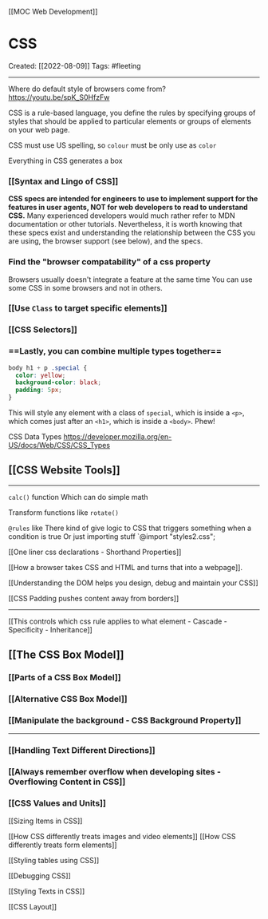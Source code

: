 [[MOC Web Development]]

# CSS
Created:  [[2022-08-09]]
Tags: #fleeting 

---
Where do default style of browsers come from?
https://youtu.be/spK_S0HfzFw


CSS is a rule-based language, you define the rules by
    specifying groups of styles that should be applied to particular elements 
    or groups of elements on your web page.

CSS must use US spelling, so `colour` must be only use as `color`


Everything in CSS generates a box

### [[Syntax and Lingo of CSS]]

**CSS specs are intended for engineers to use 
    to implement support for the features in user agents, 
NOT for web developers to read to understand CSS.** 
Many experienced developers would much rather refer to MDN documentation or other tutorials. Nevertheless, it is worth knowing that these specs exist and understanding the relationship between the CSS you are using, the browser support (see below), and the specs.


### Find the "browser compatability" of a css property
Browsers usually doesn't integrate a feature at the same time
You can use some CSS in some browsers and not in others.


### [[Use `Class` to target specific elements]]


### [[CSS Selectors]]


### **==Lastly, you can combine multiple types together==**
```CSS
body h1 + p .special {
  color: yellow;
  background-color: black;
  padding: 5px;
}
```
This will style any element with a class of `special`, 
    which is inside a `<p>`, 
    which comes just after an `<h1>`, 
    which is inside a `<body>`. Phew!



CSS Data Types
https://developer.mozilla.org/en-US/docs/Web/CSS/CSS_Types




## [[CSS Website Tools]]




----
`calc()` function
Which can do simple math


Transform functions like `rotate()`

`@rules` like 
There kind of give logic to CSS that triggers something when a condition is true
Or just importing stuff `@import "styles2.css";


[[One liner css declarations - Shorthand Properties]]



[[How a browser takes CSS and HTML and turns that into a webpage]].



[[Understanding the DOM helps you design, debug and maintain your CSS]] 



[[CSS Padding pushes content away from borders]]


----
[[This controls which css rule applies to what element - Cascade - Specificity - Inheritance]]



## [[The CSS Box Model]]

### [[Parts of a CSS Box Model]]

### [[Alternative CSS Box Model]]


### [[Manipulate the background - CSS Background Property]]


----
### [[Handling Text Different Directions]]


### [[Always remember overflow when developing sites - Overflowing Content in CSS]]


### [[CSS Values and Units]]


[[Sizing Items in CSS]]


[[How CSS differently treats images and video elements]]
[[How CSS differently treats form elements]]


[[Styling tables using CSS]]


[[Debugging CSS]]


[[Styling Texts in CSS]]


[[CSS Layout]]


